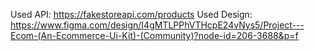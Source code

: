 Used API: https://fakestoreapi.com/products
Used Design: https://www.figma.com/design/I4gMTLPPhVTHcpE24vNys5/Project---Ecom-(An-Ecommerce-Ui-Kit)-(Community)?node-id=206-3688&p=f
